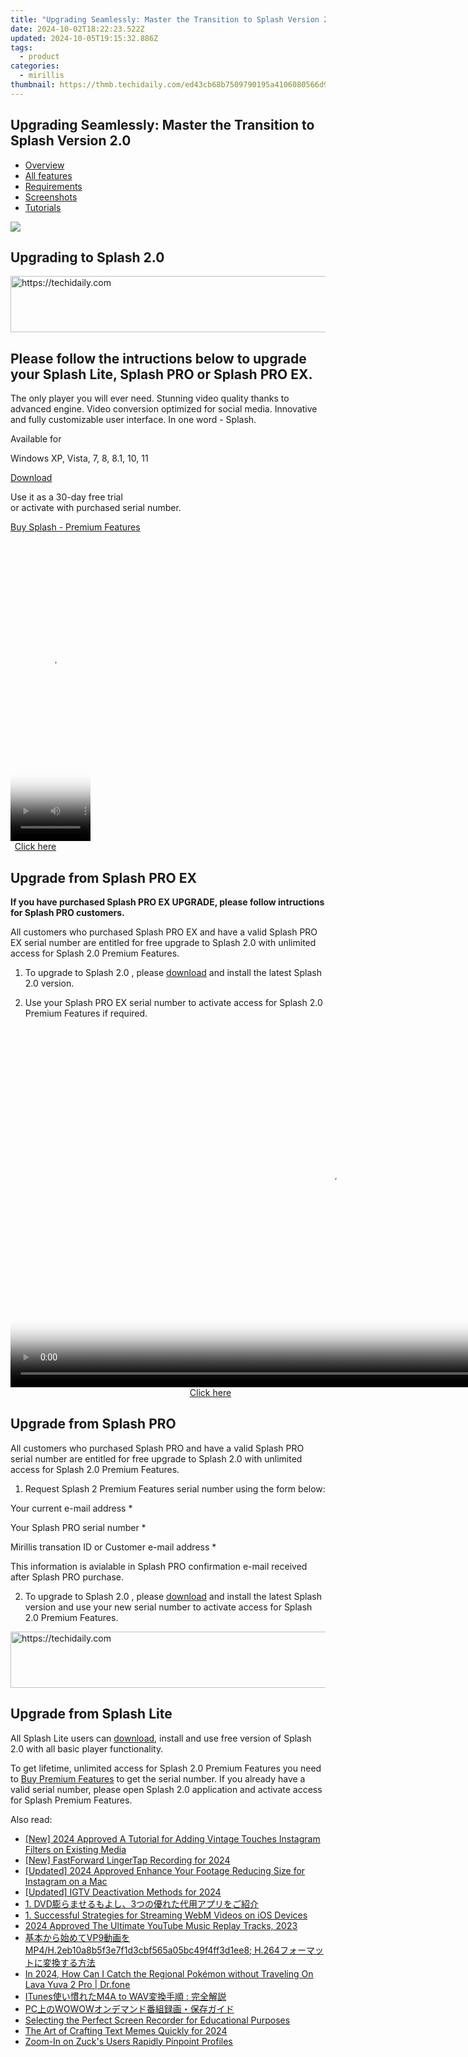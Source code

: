 ```yaml
---
title: "Upgrading Seamlessly: Master the Transition to Splash Version 2.0"
date: 2024-10-02T18:22:23.522Z
updated: 2024-10-05T19:15:32.886Z
tags:
  - product
categories:
  - mirillis
thumbnail: https://thmb.techidaily.com/ed43cb68b7509790195a4106080566d9794dc5d45025fc9ee05e6abe84591529.jpg
---
```


## Upgrading Seamlessly: Master the Transition to Splash Version 2.0

* [Overview](https://tools.techidaily.com/mirillis/products/)
* [All features](https://tools.techidaily.com/mirillis/products/)
* [Requirements](https://tools.techidaily.com/mirillis/products/)
* [Screenshots](https://tools.techidaily.com/mirillis/products/)
* [Tutorials](https://tools.techidaily.com/mirillis/products/)

![](https://mirillis.com/res/old/media/images/splash_box.png) 

## Upgrading to Splash 2.0 

<!-- affiliate ads begin -->
<a href="https://bluetties.sjv.io/c/5597632/2141687/17094" target="_top" id="2141687">
  <img src="//a.impactradius-go.com/display-ad/17094-2141687" border="0" alt="https://techidaily.com" width="728" height="90"/>
</a>
<img height="0" width="0" src="https://bluetties.sjv.io/i/5597632/2141687/17094" style="position:absolute;visibility:hidden;" border="0" />
<!-- affiliate ads end -->

## Please follow the intructions below to upgrade your Splash Lite, Splash PRO or Splash PRO EX.

The only player you will ever need. Stunning video quality thanks to advanced engine. Video conversion optimized for social media. Innovative and fully customizable user interface. In one word - Splash.

Available for

Windows XP, Vista, 7, 8, 8.1, 10, 11

[Download](https://tools.techidaily.com/mirillis/products/) 

Use it as a 30-day free trial  
 or activate with purchased serial number.

[Buy Splash - Premium Features](https://tools.techidaily.com/mirillis/products/) 

<!-- affiliate ads begin -->
<span id="1975503">
					<video width="128" height="480" style="cursor:pointer"
           poster="//a.impactradius-go.com/display-clicktoplayimage/1975503.png"
           onclick="if(!this.playClicked){this.play();this.setAttribute('controls',true);this.playClicked=true;}">
	   <source src="//a.impactradius-go.com/display-ad/22993-1975503">
	   <img src="//a.impactradius-go.com/display-clicktoplayimage/1975503.png" style="border: none; height: 100%; width: 100%; object-fit: contain">
	</video>
	<div style="width:80px;text-align:center"><a href="javascript:window.open(decodeURIComponent('https%3A%2F%2Fhomestyler.sjv.io%2Fc%2F5597632%2F1975503%2F22993'), '_blank');void(0);">Click here</a></div>
</span>
<img height="0" width="0" src="https://imp.pxf.io/i/5597632/1975503/22993" style="position:absolute;visibility:hidden;" border="0" />
<!-- affiliate ads end -->

## Upgrade from Splash PRO EX

**If you have purchased Splash PRO EX UPGRADE, please follow intructions for Splash PRO customers.** 

 All customers who purchased Splash PRO EX and have a valid Splash PRO EX serial number are entitled for free upgrade to Splash 2.0 with unlimited access for Splash 2.0 Premium Features.

 1) To upgrade to Splash 2.0 , please [download](https://tools.techidaily.com/mirillis/products/) and install the latest Splash 2.0 version. 

 2) Use your Splash PRO EX serial number to activate access for Splash 2.0 Premium Features if required. 

<!-- affiliate ads begin -->
<span id="1492813">
					<video width="1024" height="576" style="cursor:pointer"
           poster="//a.impactradius-go.com/display-clicktoplayimage/1492813.png"
           onclick="if(!this.playClicked){this.play();this.setAttribute('controls',true);this.playClicked=true;}">
	   <source src="//a.impactradius-go.com/display-ad/14559-1492813">
	   <img src="//a.impactradius-go.com/display-clicktoplayimage/1492813.png" style="border: none; height: 100%; width: 100%; object-fit: contain">
	</video>
	<div style="width:640px;text-align:center"><a href="javascript:window.open(decodeURIComponent('https%3A%2F%2Fpropmoneyinc.pxf.io%2Fc%2F5597632%2F1492813%2F14559'), '_blank');void(0);">Click here</a></div>
</span>
<img height="0" width="0" src="https://imp.pxf.io/i/5597632/1492813/14559" style="position:absolute;visibility:hidden;" border="0" />
<!-- affiliate ads end -->

## Upgrade from Splash PRO

 All customers who purchased Splash PRO and have a valid Splash PRO serial number are entitled for free upgrade to Splash 2.0 with unlimited access for Splash 2.0 Premium Features.

 1) Request Splash 2 Premium Features serial number using the form below:  

Your current e-mail address \*  
  
Your Splash PRO serial number \*  
  
  
Mirillis transation ID or Customer e-mail address \*  
  
 This information is avialable in Splash PRO confirmation e-mail received after Splash PRO purchase.  
  
 2) To upgrade to Splash 2.0 , please [download](https://tools.techidaily.com/mirillis/products/) and install the latest Splash version and use your new serial number to activate access for Splash 2.0 Premium Features. 

<!-- affiliate ads begin -->
<a href="https://ursime.pxf.io/c/5597632/2136545/16384" target="_top" id="2136545">
  <img src="//a.impactradius-go.com/display-ad/16384-2136545" border="0" alt="https://techidaily.com" width="728" height="90"/>
</a>
<img height="0" width="0" src="https://ursime.pxf.io/i/5597632/2136545/16384" style="position:absolute;visibility:hidden;" border="0" />
<!-- affiliate ads end -->

## Upgrade from Splash Lite

 All Splash Lite users can [download](https://tools.techidaily.com/mirillis/products/), install and use free version of Splash 2.0 with all basic player functionality. 

 To get lifetime, unlimited access for Splash 2.0 Premium Features you need to [Buy Premium Features](https://tools.techidaily.com/mirillis/products/) to get the serial number. If you already have a valid serial number, please open Splash 2.0 application and activate access for Splash Premium Features.

<ins class="adsbygoogle"
     style="display:block"
     data-ad-format="autorelaxed"
     data-ad-client="ca-pub-7571918770474297"
     data-ad-slot="1223367746"></ins>

<ins class="adsbygoogle"
     style="display:block"
     data-ad-client="ca-pub-7571918770474297"
     data-ad-slot="8358498916"
     data-ad-format="auto"
     data-full-width-responsive="true"></ins>

<span class="atpl-alsoreadstyle">Also read:</span>
<div><ul>
<li><a href="https://instagram-video-files.techidaily.com/new-2024-approved-a-tutorial-for-adding-vintage-touches-instagram-filters-on-existing-media/"><u>[New] 2024 Approved A Tutorial for Adding Vintage Touches Instagram Filters on Existing Media</u></a></li>
<li><a href="https://screen-capture.techidaily.com/new-fastforward-lingertap-recording-for-2024/"><u>[New] FastForward LingerTap Recording for 2024</u></a></li>
<li><a href="https://instagram-videos.techidaily.com/updated-2024-approved-enhance-your-footage-reducing-size-for-instagram-on-a-mac/"><u>[Updated] 2024 Approved Enhance Your Footage Reducing Size for Instagram on a Mac</u></a></li>
<li><a href="https://instagram-video-files.techidaily.com/updated-igtv-deactivation-methods-for-2024/"><u>[Updated] IGTV Deactivation Methods for 2024</u></a></li>
<li><a href="https://win-studio.techidaily.com/1-dvd3/"><u>1. DVD膨らませるもよし、3つの優れた代用アプリをご紹介</u></a></li>
<li><a href="https://win-studio.techidaily.com/1-successful-strategies-for-streaming-webm-videos-on-ios-devices/"><u>1. Successful Strategies for Streaming WebM Videos on iOS Devices</u></a></li>
<li><a href="https://youtube-stream.techidaily.com/2024-approved-the-ultimate-youtube-music-replay-tracks-2023/"><u>2024 Approved The Ultimate YouTube Music Replay Tracks, 2023</u></a></li>
<li><a href="https://win-studio.techidaily.com/vp9mp4h2eb10a8b5f3e7f1d3cbf565a05bc49f4ff3d1ee8-h264/"><u>基本から始めてVP9動画をMP4/H.2eb10a8b5f3e7f1d3cbf565a05bc49f4ff3d1ee8; H.264フォーマットに変換する方法</u></a></li>
<li><a href="https://android-pokemon-go.techidaily.com/in-2024-how-can-i-catch-the-regional-pokemon-without-traveling-on-lava-yuva-2-pro-drfone-by-drfone-virtual-android/"><u>In 2024, How Can I Catch the Regional Pokémon without Traveling On Lava Yuva 2 Pro | Dr.fone</u></a></li>
<li><a href="https://win-studio.techidaily.com/itunesm4a-to-wav/"><u>ITunes使い慣れたM4A to WAV変換手順 : 完全解説</u></a></li>
<li><a href="https://win-studio.techidaily.com/pcwowow/"><u>PC上のWOWOWオンデマンド番組録画・保存ガイド</u></a></li>
<li><a href="https://digital-screen-recording.techidaily.com/selecting-the-perfect-screen-recorder-for-educational-purposes/"><u>Selecting the Perfect Screen Recorder for Educational Purposes</u></a></li>
<li><a href="https://article-files.techidaily.com/the-art-of-crafting-text-memes-quickly-for-2024/"><u>The Art of Crafting Text Memes Quickly for 2024</u></a></li>
<li><a href="https://facebook-video-recording.techidaily.com/zoom-in-on-zucks-users-rapidly-pinpoint-profiles/"><u>Zoom-In on Zuck's Users Rapidly Pinpoint Profiles</u></a></li>
</ul></div>


